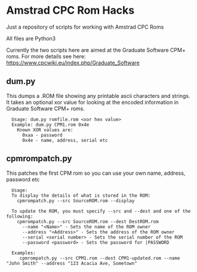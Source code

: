 # Amstrad CPC Rom Hacks
Just a repository of scripts for working with Amstrad CPC Roms

All files are Python3

Currently the two scripts here are aimed at the Graduate Software CPM+ roms. For more details see here: https://www.cpcwiki.eu/index.php/Graduate_Software

## dum.py

  This dumps a .ROM file showing any printable ascii characters and strings. It takes an optional xor value for looking
  at the encoded information in Graduate Software CPM+ roms.
```
  Usage: dum.py romfile.rom <xor hex value>
  Example: dum.py CPM1.rom 0x4e
    Known XOR values are:
      0xaa - password
      0x4e - name, address, serial etc
```
## cpmrompatch.py

  This patches the first CPM rom so you can use your own name, address, password etc
```
  Usage:
  To display the details of what is stored in the ROM:
    cpmrompatch.py --src SourceROM.rom --display

  To update the ROM, you must specify --src and --dest and one of the following:
    cpmrompatch.py --src SourceROM.rom --dest DestROM.rom
      --name "<Name>" - Sets the name of the ROM owner
      --address "<Address>" - Sets the address of the ROM owner
      --serial <serial number> - Sets the serial number of the ROM
      --password <password> - Sets the password for |PASSWORD

  Examples:
     cpmrompatch.py --src CPM1.rom --dest CPM1-updated.rom --name "John Smith" --address "123 Acacia Ave, Sometown"
```
